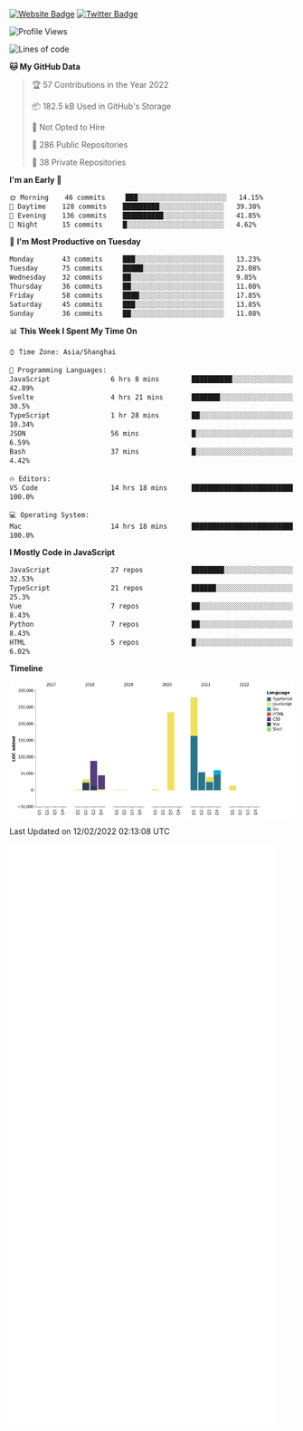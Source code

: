 [![Website Badge](https://img.shields.io/badge/-caos.me-444444?style=flat&logo=Google-Chrome&logoColor=f2f2f2&link=https://caos.me)](https://caos.me)
[![Twitter Badge](https://img.shields.io/badge/-@caosbad-1da1f2?style=flat&labelColor=1ca0f1&logo=twitter&logoColor=white&link=https://twitter.com/caosbad)](https://twitter.com/caosbad)



<!--START_SECTION:waka-->
![Profile Views](http://img.shields.io/badge/Profile%20Views-0-blue)

![Lines of code](https://img.shields.io/badge/From%20Hello%20World%20I%27ve%20Written-856%20Thousand%20lines%20of%20code-blue)

**🐱 My GitHub Data** 

> 🏆 57 Contributions in the Year 2022
 > 
> 📦 182.5 kB Used in GitHub's Storage 
 > 
> 🚫 Not Opted to Hire
 > 
> 📜 286 Public Repositories 
 > 
> 🔑 38 Private Repositories  
 > 
**I'm an Early 🐤** 

```text
🌞 Morning    46 commits     ███░░░░░░░░░░░░░░░░░░░░░░   14.15% 
🌆 Daytime    128 commits    █████████░░░░░░░░░░░░░░░░   39.38% 
🌃 Evening    136 commits    ██████████░░░░░░░░░░░░░░░   41.85% 
🌙 Night      15 commits     █░░░░░░░░░░░░░░░░░░░░░░░░   4.62%

```
📅 **I'm Most Productive on Tuesday** 

```text
Monday       43 commits     ███░░░░░░░░░░░░░░░░░░░░░░   13.23% 
Tuesday      75 commits     █████░░░░░░░░░░░░░░░░░░░░   23.08% 
Wednesday    32 commits     ██░░░░░░░░░░░░░░░░░░░░░░░   9.85% 
Thursday     36 commits     ██░░░░░░░░░░░░░░░░░░░░░░░   11.08% 
Friday       58 commits     ████░░░░░░░░░░░░░░░░░░░░░   17.85% 
Saturday     45 commits     ███░░░░░░░░░░░░░░░░░░░░░░   13.85% 
Sunday       36 commits     ██░░░░░░░░░░░░░░░░░░░░░░░   11.08%

```


📊 **This Week I Spent My Time On** 

```text
⌚︎ Time Zone: Asia/Shanghai

💬 Programming Languages: 
JavaScript               6 hrs 8 mins        ██████████░░░░░░░░░░░░░░░   42.89% 
Svelte                   4 hrs 21 mins       ███████░░░░░░░░░░░░░░░░░░   30.5% 
TypeScript               1 hr 28 mins        ██░░░░░░░░░░░░░░░░░░░░░░░   10.34% 
JSON                     56 mins             █░░░░░░░░░░░░░░░░░░░░░░░░   6.59% 
Bash                     37 mins             █░░░░░░░░░░░░░░░░░░░░░░░░   4.42%

🔥 Editors: 
VS Code                  14 hrs 18 mins      █████████████████████████   100.0%

💻 Operating System: 
Mac                      14 hrs 18 mins      █████████████████████████   100.0%

```

**I Mostly Code in JavaScript** 

```text
JavaScript               27 repos            ████████░░░░░░░░░░░░░░░░░   32.53% 
TypeScript               21 repos            ██████░░░░░░░░░░░░░░░░░░░   25.3% 
Vue                      7 repos             ██░░░░░░░░░░░░░░░░░░░░░░░   8.43% 
Python                   7 repos             ██░░░░░░░░░░░░░░░░░░░░░░░   8.43% 
HTML                     5 repos             █░░░░░░░░░░░░░░░░░░░░░░░░   6.02%

```


**Timeline**

![Chart not found](https://raw.githubusercontent.com/caosbad/caosbad/master/charts/bar_graph.png) 


 Last Updated on 12/02/2022 02:13:08 UTC
<!--END_SECTION:waka-->


![Metrics](https://github.com/caosbad/CaosBad/blob/master/github-metrics.svg)
